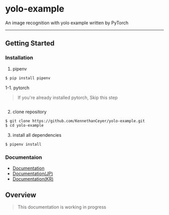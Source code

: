 # yolo-example
An image recognition with yolo example written by PyTorch

---

## Getting Started

### Installation

1. pipenv

```bash
$ pip install pipenv
```

1-1. pytorch

> If you're already installed pytorch, Skip this step 

```bash
```

2. clone repository

```bash
$ git clone https://github.com/KennethanCeyer/yolo-example.git
$ cd yolo-example
```

3. install all dependencies

```bash
$ pipenv install
```

### Documentaion

- [Documentation](./docs/en)
- [Documentation(JP)](./docs/jp)
- [Documentation(KR)](./docs/kr)


## Overview

> This documentation is working in progress
